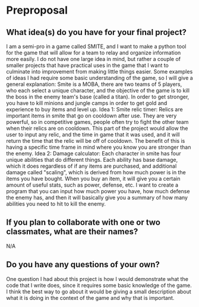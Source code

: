 # Preproposal

## What idea(s) do you have for your final project?

I am a semi-pro in a game called SMITE, and I want to make a python tool for the game that will allow for a team to relay and organize information more easily. I do not have one large idea in mind, but rather a couple of smaller projects that have practical uses in the game that I want to culminate into improvement from making little things easier. Some examples of ideas I had require some basic understanding of the game, so I will give a general explanation: Smite is a MOBA, there are two teams of 5 players, who each select a unique character, and the objective of the game is to kill the boss in the enemy team's base (called a titan). In order to get stronger, you have to kill minions and jungle camps in order to get gold and experience to buy items and level up.
Idea 1: Smite relic timer: Relics are important items in smite that go on cooldown after use. They are very powerful, so in competitive games, people often try to fight the other team when their relics are on cooldown. This part of the project would allow the user to input any relic, and the time in game that it was used, and it will return the time that the relic will be off of cooldown. The benefit of this is having a specific time frame in mind where you know you are stronger than the enemy.
Idea 2: Damage calculator: Each character in smite has four unique abilities that do different things. Each ability has base damage, which it does regardless of if any items are purchased, and additional damage called "scaling", which is derived from how much power is in the items you have bought. When you buy an item, it will give you a certain amount of useful stats, such as power, defense, etc. I want to create a program that you can input how much power you have, how much defense the enemy has, and then it will basically give you a summary of how many abilities you need to hit to kill the enemy.
## If you plan to collaborate with one or two classmates, what are their names?

N/A

## Do you have any questions of your own?

One question I had about this project is how I would demonstrate what the code that I write does, since it requires some basic knowledge of the game. I think the best way to go about it would be giving a small description about what it is doing in the context of the game and why that is important.
